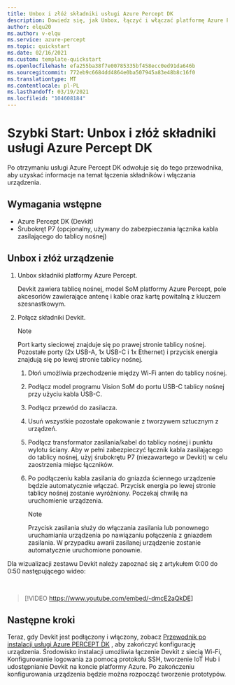 ```yaml
---
title: Unbox i złóż składniki usługi Azure Percept DK
description: Dowiedz się, jak Unbox, łączyć i włączać platformę Azure Percept DK
author: elqu20
ms.author: v-elqu
ms.service: azure-percept
ms.topic: quickstart
ms.date: 02/16/2021
ms.custom: template-quickstart
ms.openlocfilehash: efa255ba38f7e00785335bf458ecc0ed91da646b
ms.sourcegitcommit: 772eb9c6684dd4864e0ba507945a83e48b8c16f0
ms.translationtype: MT
ms.contentlocale: pl-PL
ms.lasthandoff: 03/19/2021
ms.locfileid: "104608184"
---
```

# <a name="quickstart-unbox-and-assemble-your-azure-percept-dk-components"></a>Szybki Start: Unbox i złóż składniki usługi Azure Percept DK

Po otrzymaniu usługi Azure Percept DK odwołuje się do tego przewodnika, aby uzyskać informacje na temat łączenia składników i włączania urządzenia.

## <a name="prerequisites"></a>Wymagania wstępne

- Azure Percept DK (Devkit)
- Śrubokręt P7 (opcjonalny, używany do zabezpieczania łącznika kabla zasilającego do tablicy nośnej)

## <a name="unbox-and-assemble-your-device"></a>Unbox i złóż urządzenie

1. Unbox składniki platformy Azure Percept.

    Devkit zawiera tablicę nośnej, model SoM platformy Azure Percept, pole akcesoriów zawierające antenę i kable oraz kartę powitalną z kluczem szesnastkowym.

1. Połącz składniki Devkit.

    > [!NOTE]
    > Port karty sieciowej znajduje się po prawej stronie tablicy nośnej. Pozostałe porty (2x USB-A, 1x USB-C i 1x Ethernet) i przycisk energia znajdują się po lewej stronie tablicy nośnej.

    1. Dłoń umożliwia przechodzenie między Wi-Fi anten do tablicy nośnej.

    1. Podłącz model programu Vision SoM do portu USB-C tablicy nośnej przy użyciu kabla USB-C.

    1. Podłącz przewód do zasilacza.

    1. Usuń wszystkie pozostałe opakowanie z tworzywem sztucznym z urządzeń.

    1. Podłącz transformator zasilania/kabel do tablicy nośnej i punktu wylotu ściany. Aby w pełni zabezpieczyć łącznik kabla zasilającego do tablicy nośnej, użyj śrubokrętu P7 (niezawartego w Devkit) w celu zaostrzenia miejsc łączników.

    1. Po podłączeniu kabla zasilania do gniazda ściennego urządzenie będzie automatycznie włączać. Przycisk energia po lewej stronie tablicy nośnej zostanie wyróżniony. Poczekaj chwilę na uruchomienie urządzenia.

        > [!NOTE]
        > Przycisk zasilania służy do włączania zasilania lub ponownego uruchamiania urządzenia po nawiązaniu połączenia z gniazdem zasilania. W przypadku awarii zasilanej urządzenie zostanie automatycznie uruchomione ponownie.

Dla wizualizacji zestawu Devkit należy zapoznać się z artykułem 0:00 do 0:50 następującego wideo:

</br>

> [!VIDEO https://www.youtube.com/embed/-dmcE2aQkDE]

## <a name="next-steps"></a>Następne kroki

Teraz, gdy Devkit jest podłączony i włączony, zobacz [Przewodnik po instalacji usługi Azure PERCEPT DK](./quickstart-percept-dk-set-up.md) , aby zakończyć konfigurację urządzenia. Środowisko instalacji umożliwia łączenie Devkit z siecią Wi-Fi, Konfigurowanie logowania za pomocą protokołu SSH, tworzenie IoT Hub i udostępnianie Devkit na koncie platformy Azure. Po zakończeniu konfigurowania urządzenia będzie można rozpocząć tworzenie prototypów.